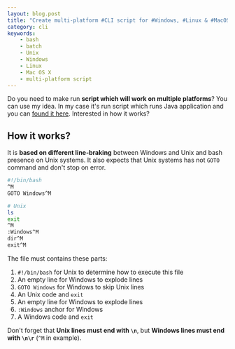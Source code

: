 ```yaml
---
layout: blog.post
title: "Create multi-platform #CLI script for #Windows, #Linux & #MacOSX"
category: cli
keywords:
    - bash
    - batch
    - Unix
    - Windows
    - Linux
    - Mac OS X
    - multi-platform script
---
```


Do you need to make run **script which will work on multiple platforms**?
You can use my idea.
In my case it's run script which runs Java application and you can [found it here](https://github.com/petrknap/violetumleditor/blob/master/run.bat).
Interested in how it works?

## How it works?

It is **based on different line-braking** between Windows and Unix and bash presence on Unix systems.
It also expects that Unix systems has not `GOTO` command and don't stop on error.

```bash
#!/bin/bash
^M
GOTO Windows^M

# Unix
ls
exit
^M
:Windows^M
dir^M
exit^M
```

The file must contains these parts:

1. `#!/bin/bash` for Unix to determine how to execute this file
1. An empty line for Windows to explode lines
1. `GOTO Windows` for Windows to skip Unix lines
1. An Unix code and `exit`
1. An empty line for Windows to explode lines
1. `:Windows` anchor for Windows
1. A Windows code and `exit`

Don't forget that **Unix lines must end with `\n`**, but **Windows lines must end with `\n\r`** (`^M` in example).
